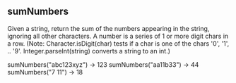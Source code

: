 ## sumNumbers

Given a string, return the sum of the numbers appearing in the string, ignoring all other characters. A number is a series of 1 or more digit chars in a row. (Note: Character.isDigit(char) tests if a char is one of the chars '0', '1', .. '9'. Integer.parseInt(string) converts a string to an int.)

sumNumbers("abc123xyz") → 123
sumNumbers("aa11b33") → 44
sumNumbers("7 11") → 18
